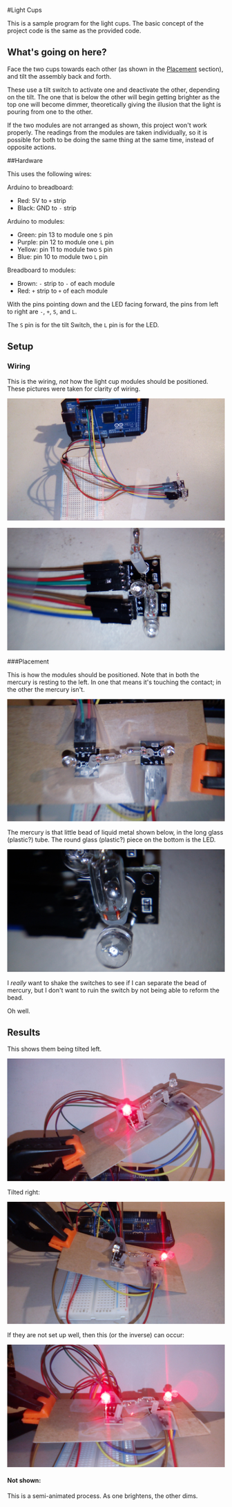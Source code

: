 #Light Cups

This is a sample program for the light cups. The basic concept of the project code is the same as the provided code. 



## What's going on here?

Face the two cups towards each other (as shown in the [Placement](###Placement) section), and tilt the assembly back and forth. 

These use a tilt switch to activate one and deactivate the other, depending on the tilt. The one that is below the other will begin getting brighter as the top one will become dimmer, theoretically giving the illusion that the light is pouring from one to the other.

If the two modules are not arranged as shown, this project won't work properly. The readings from the modules are taken individually, so it is possible for both to be doing the same thing at the same time, instead of opposite actions.



##Hardware

This uses the following wires:

Arduino to breadboard:

- Red: 5V to `+` strip
- Black: GND to `-` strip

Arduino to modules:

- Green: pin 13 to module one `S` pin
- Purple: pin 12 to module one `L` pin
- Yellow: pin 11 to module two `S` pin
- Blue: pin 10 to module two `L` pin

Breadboard to modules:

-   Brown: `-` strip to `-` of each module
-   Red: `+` strip to `+` of each module



With the pins pointing down and the LED facing forward, the pins from left to right are `-`, `+`, `S`, and `L`.

The `S` pin is for the tilt Switch, the `L` pin is for the LED.



## Setup

### Wiring

This is the wiring, *not* how the light cup modules should be positioned. These pictures were taken for clarity of wiring.

![wiring-overall](pictures/wiring-overall.jpg)

![wiring-light-cups](pictures/wiring-light-cups.jpg)



###Placement

This is how the modules should be positioned. Note that in both the mercury is resting to the left. In one that means it's touching the contact; in the other the mercury isn't.

![setup](pictures/setup.jpg)



The mercury is that little bead of liquid metal shown below, in the long glass (plastic?) tube. The round glass (plastic?) piece on the bottom is the LED.

![mercury](pictures/mercury.jpg)



I *really* want to shake the switches to see if I can separate the bead of mercury, but I don't want to ruin the switch by not being able to reform the bead.

Oh well.



## Results

This shows them being tilted left. 

![tilt-left](pictures/tilt-left.jpg)



Tilted right:

![tilt-right](pictures/tilt-right.jpg)



If they are not set up well, then this (or the inverse) can occur:

![neutral](pictures/neutral.jpg)



#### Not shown:  

This is a semi-animated process. As one brightens, the other dims. 
